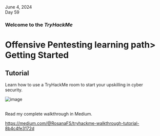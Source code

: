June 4, 2024<br>
Day 59<br>

<p><h3> Welcome to the <em>TryHackMe</em></h3>
<h1>Offensive Pentesting learning path> Getting Started</h1>
<h2>Tutorial</h2>
<p>Learn how to use a TryHackMe room to start your upskilling in cyber security.</p>

![image](https://github.com/user-attachments/assets/f78a3b86-d850-4b3c-af78-e7fdeefbb849)

<br>
Read my complete walkthrough in Medium.

https://medium.com/@RosanaFS/tryhackme-walkthrough-tutorial-8b4c4fe3172d

